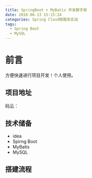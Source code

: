 ```yaml
---
title: SpringBoot + MyBatis 开发脚手架
date: 2018-06-13 15:15:24
categories: Spring Cloud微服务实战
tags:
  - Spring Boot
  - MySQL
---
```


# 前言  

方便快速进行项目开发！个人使用。  

## 项目地址  

码云：[]()

## 技术储备  

* idea  
* Spirng Boot
* MyBatis
* MySQL

## 搭建流程  
  
